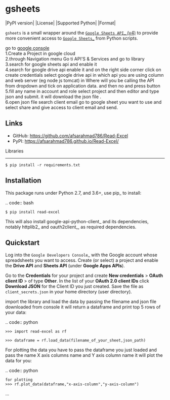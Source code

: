 gsheets
=======

|PyPI version| |License| |Supported Python| |Format|


``gsheets`` is a small wrapper around the [`Google Sheets API`_ (v4)](https://docs.google.com/spreadsheets) to provide
more convenient access to [`Google Sheets`_](https://docs.google.com/spreadsheets) from Python scripts.

go to [google console](console.cloud.google.com) <br />
1.Create a Project in google cloud <br />
2.through Navigation menu Go ti API'S & Services and go to library <br />
3.search for google sheets api and enable it <br />
4.search for google drive api enable it and on the right side corner click on create credentials
select google drive api in which api you are using column and web server (eg node js tomcat) in  Where will you be calling the API from dropdown and tick on application data. and then no and press button<br />
5.fill any name in account and role select project and then editor and type json and submit. it will download the json file .<br />
6.open json file search client email go to google sheet you want to use and select share and give access to client email and send.<br />


Links
-----

- GitHub: https://github.com/afsarahmad786/Read-Excel
- PyPI: https://afsarahmad786.github.io/Read-Excel/

Libraries
_________


    $ pip install -r requirements.txt

Installation
------------

This package runs under Python 2.7, and 3.6+, use pip_ to install:

.. code:: bash

    $ pip install read-excel

This will also install google-api-python-client_ and its dependencies, notably
httplib2_ and oauth2client_, as required dependencies.


Quickstart
----------

Log into the `Google Developers Console`_ with the Google account whose
spreadsheets you want to access. Create (or select) a project and enable the
**Drive API** and **Sheets API** (under **Google Apps APIs**).

Go to the **Credentials** for your project and create **New credentials** >
**OAuth client ID** > of type **Other**. In the list of your **OAuth 2.0 client
IDs** click **Download JSON** for the Client ID you just created. Save the
file as ``client_secrets.json`` in your home directory (user directory).

import the library and load the data by passing the filename and json file downloaded from console it will return a dataframe and print top 5 rows of your data:

.. code:: python

    >>> import read-excel as rf

    >>> dataframe = rf.load_data(filename_of_your_sheet,json_path)

For plotting the data you have to pass the dataframe you just loaded and pass the name X axis  columns name and Y axis column name it will plot the data for you:

.. code:: python

    for plotting
    >>> rf.plot_data(dataframe,"x-axis-column","y-axis-column")
...

